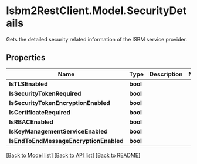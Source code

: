 # Isbm2RestClient.Model.SecurityDetails
Gets the detailed security related information of the ISBM service provider.

## Properties

Name | Type | Description | Notes
------------ | ------------- | ------------- | -------------
**IsTLSEnabled** | **bool** |  | 
**IsSecurityTokenRequired** | **bool** |  | 
**IsSecurityTokenEncryptionEnabled** | **bool** |  | 
**IsCertificateRequired** | **bool** |  | 
**IsRBACEnabled** | **bool** |  | 
**IsKeyManagementServiceEnabled** | **bool** |  | 
**IsEndToEndMessageEncryptionEnabled** | **bool** |  | 

[[Back to Model list]](../README.md#documentation-for-models) [[Back to API list]](../README.md#documentation-for-api-endpoints) [[Back to README]](../README.md)

